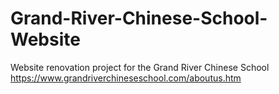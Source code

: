 # Grand-River-Chinese-School-Website
Website renovation project for the Grand River Chinese School 
https://www.grandriverchineseschool.com/aboutus.htm
